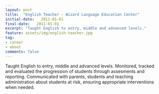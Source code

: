 ```yaml
---
layout: post
title:  "English Teacher - Wizard Language Education Center"
initial-date:   2011-01-01
final-date:   2011-01-01
excerpt: "Taught English to entry, middle and advanced levels."
feature: assets/img/english-teacher.jpg
tag:
- career
- about
comments: false
---
```


Taught English to entry, middle and advanced levels. Monitored, tracked and evaluated the progression of students through assesments and reporting.
Communicated with parents, students and teaching administration about students at risk, ensuring appropriate interventions when needed.